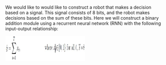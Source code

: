 We would like to would like to construct a robot that makes a decision based on a signal. This signal consists of 8 bits, and the robot makes decisions based on the sum of these bits. Here we will construct a binary addition
module using a recurrent neural network (RNN) with the following input-output relationship:
 
 <img src="./Files/Images/relationRnn.JPG" alt="test" height="80" width="250"> 
